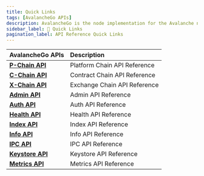 ```yaml
---
title: Quick Links
tags: [AvalancheGo APIs]
description: AvalancheGo is the node implementation for the Avalanche network - a blockchain platform with high throughput and blazing fast transactions. This page is overview of the APIs associated with AvalancheGo. 
sidebar_label: 🔗 Quick Links
pagination_label: API Reference Quick Links
---
```


| AvalancheGo APIs                                             | Description                                                                                                                                         |
| :------------------------------------------------- | :-------------------------------------------------------------------------------------------------------------------------------------------------- |
| [**P-Chain API**](/reference/avalanchego/p-chain/api)      | Platform Chain API Reference |
| [**C-Chain API**](/reference/avalanchego/c-chain/api)      | Contract Chain API Reference |
| [**X-Chain API**](/reference/avalanchego/x-chain/api)      | Exchange Chain API Reference |
| [**Admin API**](/reference/avalanchego/admin-api)      | Admin API Reference |
| [**Auth API**](/reference/avalanchego/auth-api)      | Auth API Reference |
| [**Health API**](/reference/avalanchego/health-api)      | Health API Reference |
| [**Index API**](/reference/avalanchego/index-api)      | Index API Reference |
| [**Info API**](/reference/avalanchego/info-api)      | Info API Reference |
| [**IPC API**](/reference/avalanchego/ipc-api)      | IPC API Reference |
| [**Keystore API**](/reference/avalanchego/keystore-api)      | Keystore API Reference |
| [**Metrics API**](/reference/avalanchego/metrics-api)      | Metrics API Reference |

